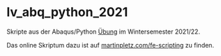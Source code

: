# lv_abq_python_2021
Skripte aus der Abaqus/Python [Übung](https://online.unileoben.ac.at/mu_online/wbLv.wbShowLVDetail?pStpSpNr=3210324) im Wintersemester 2021/22.

Das online Skriptum dazu ist auf [martinpletz.com/fe-scripting](https://www.martinpletz.com/fe-scripting) zu finden.
